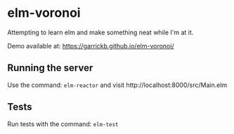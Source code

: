# elm-voronoi
Attempting to learn elm and make something neat while I'm at it.

Demo available at: https://garrickb.github.io/elm-voronoi/

## Running the server
Use the command: `elm-reactor` and visit http://localhost:8000/src/Main.elm

## Tests
Run tests with the command: `elm-test`
